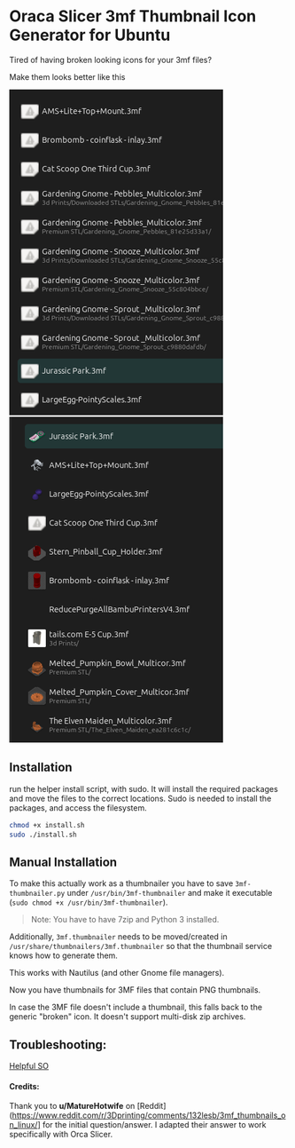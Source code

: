 # Oraca Slicer 3mf Thumbnail Icon Generator for Ubuntu

Tired of having broken looking icons for your 3mf files?

Make them looks better like this

![image](screenshots/broken-icons.png) ![image](screenshots/fixed-icons.png)

## Installation

run the helper install script, with sudo.  It will install the required packages and move the files to the correct locations. Sudo is needed to install the packages, and access the filesystem.

```sh
chmod +x install.sh
sudo ./install.sh
```


## Manual Installation
To make this actually work as a thumbnailer you have to save `3mf-thumbnailer.py` under `/usr/bin/3mf-thumbnailer` and make it executable (`sudo chmod +x /usr/bin/3mf-thumbnailer`).

>Note: You have to have 7zip and Python 3 installed.

Additionally,  `3mf.thumbnailer` needs to be moved/created in `/usr/share/thumbnailers/3mf.thumbnailer` so that the thumbnail service knows how to generate them.

This works with Nautilus (and other Gnome file managers).

Now you have thumbnails for 3MF files that contain PNG thumbnails.

In case the 3MF file doesn't include a thumbnail, this falls back to the generic "broken" icon. It doesn't support multi-disk zip archives.

## Troubleshooting:

[Helpful SO](https://askubuntu.com/questions/1368910/how-to-create-custom-thumbnailers-for-nautilus-nemo-and-caja)

#### Credits:
Thank you to **u/MatureHotwife** on [Reddit](https://www.reddit.com/r/3Dprinting/comments/132lesb/3mf_thumbnails_on_linux/] for the initial question/answer.  I adapted their answer to work specifically with Orca Slicer.

